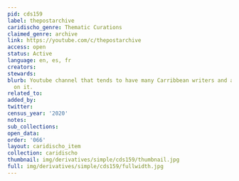 ```yaml
---
pid: cds159
label: thepostarchive
caridischo_genre: Thematic Curations
claimed_genre: archive
link: https://youtube.com/c/thepostarchive
access: open
status: Active
language: en, es, fr
creators:
stewards:
blurb: Youtube channel that tends to have many Carribbean writers and artists featured
  on it.
related_to:
added_by:
twitter:
census_year: '2020'
notes:
sub_collections:
open_data:
order: '066'
layout: caridischo_item
collection: caridischo
thumbnail: img/derivatives/simple/cds159/thumbnail.jpg
full: img/derivatives/simple/cds159/fullwidth.jpg
---
```

